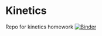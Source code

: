 # Kinetics
Repo for kinetics homework
[![Binder](https://mybinder.org/badge_logo.svg)](https://mybinder.org/v2/gh/LilDojd/Kinetics/master)
